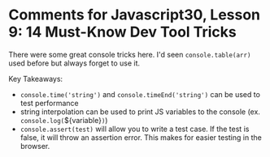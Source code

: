 # Comments for Javascript30, Lesson 9: 14 Must-Know Dev Tool Tricks

There were some great console tricks here. I'd seen `console.table(arr)` used before but always forget to use it.

Key Takeaways:
- `console.time('string')` and `console.timeEnd('string')` can be used to test performance
- string interpolation can be used to print JS variables to the console (ex. `console.log(`${variable}`)`)
- `console.assert(test)` will allow you to write a test case. If the test is false, it will throw an assertion error. This makes for easier testing in the browser. 
